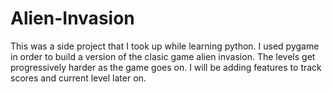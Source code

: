 # Alien-Invasion

This was a side project that I took up while learning python. I used pygame in order to build a version of the clasic game alien invasion. The levels get progressively harder as the game goes on. I will be adding features to track scores and current level later on.
